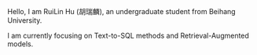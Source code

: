 Hello, I am RuiLin Hu (胡瑞麟), an undergraduate student from Beihang University.

I am currently focusing on Text-to-SQL methods and Retrieval-Augmented models.
